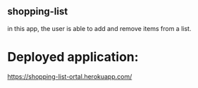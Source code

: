 ## shopping-list

in this app, the user is able to add and remove items from a list.

#  Deployed application: 
https://shopping-list-ortal.herokuapp.com/
